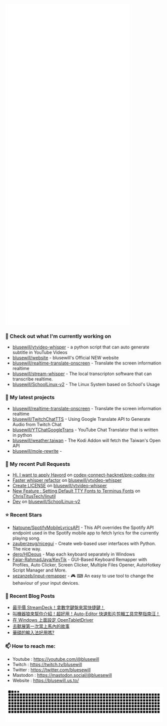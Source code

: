<p align="left"><img src="https://raw.githubusercontent.com/blusewill/blusewill/main/github-metrics.svg" /></p>

### 👷 Check out what I'm currently working on

- [blusewill/ytvideo-whisper](https://github.com/blusewill/ytvideo-whisper) - a python script that can auto generate subtitle in YouTube Videos
- [blusewill/website](https://github.com/blusewill/website) - blusewill&#39;s Official NEW website
- [blusewill/realtime-translate-onscreen](https://github.com/blusewill/realtime-translate-onscreen) - Translate the screen information realtime
- [blusewill/stream-whisper](https://github.com/blusewill/stream-whisper) - The local transcripton software that can transcribe realtime.
- [blusewill/SchoolLinux-v2](https://github.com/blusewill/SchoolLinux-v2) - The Linux System based on School&#39;s Usage
### 🌱 My latest projects

- [blusewill/realtime-translate-onscreen](https://github.com/blusewill/realtime-translate-onscreen) - Translate the screen information realtime
- [blusewill/TwitchChatTTS](https://github.com/blusewill/TwitchChatTTS) - Using Google Translate API to Generate Audio from Twitch Chat
- [blusewill/YTChatGoogleTrans](https://github.com/blusewill/YTChatGoogleTrans) - YouTube Chat Translator that is written in python
- [blusewill/weather.taiwan](https://github.com/blusewill/weather.taiwan) - The Kodi Addon will fetch the Taiwan&#39;s Open API
- [blusewill/mole-rewrite](https://github.com/blusewill/mole-rewrite) - 
### 🔨 My recent Pull Requests

- [Hi. I want to apply Havord](https://github.com/codex-connect-hacknet/pre-codex-inv/pull/77) on [codex-connect-hacknet/pre-codex-inv](https://github.com/codex-connect-hacknet/pre-codex-inv)
- [Faster whisper refactor](https://github.com/blusewill/ytvideo-whisper/pull/10) on [blusewill/ytvideo-whisper](https://github.com/blusewill/ytvideo-whisper)
- [Create LICENSE](https://github.com/blusewill/ytvideo-whisper/pull/9) on [blusewill/ytvideo-whisper](https://github.com/blusewill/ytvideo-whisper)
- [New Feature : Setting Default TTY Fonts to Terminus Fonts](https://github.com/ChrisTitusTech/linutil/pull/698) on [ChrisTitusTech/linutil](https://github.com/ChrisTitusTech/linutil)
- [Dev](https://github.com/blusewill/SchoolLinux-v2/pull/18) on [blusewill/SchoolLinux-v2](https://github.com/blusewill/SchoolLinux-v2)
### ⭐ Recent Stars

- [Natoune/SpotifyMobileLyricsAPI](https://github.com/Natoune/SpotifyMobileLyricsAPI) - This API overrides the Spotify API endpoint used in the Spotify mobile app to fetch lyrics for the currently playing song.
- [zauberzeug/nicegui](https://github.com/zauberzeug/nicegui) - Create web-based user interfaces with Python. The nice way.
- [dero/HIDeous](https://github.com/dero/HIDeous) - Map each keyboard separately in Windows
- [Fajar-RahmadJaya/KeyTik](https://github.com/Fajar-RahmadJaya/KeyTik) - GUI-Based Keyboard Remapper with Profiles, Auto Clicker, Screen Clicker, Multiple Files Opener, AutoHotkey Script Manager and More.
- [sezanzeb/input-remapper](https://github.com/sezanzeb/input-remapper) - 🎮 ⌨ An easy to use tool to change the behaviour of your input devices.
### 📰 Recent Blog Posts

- [最平價 StreamDeck！拿數字鍵盤來當快捷鍵！](https://blusewill.us.to/zh-tw/posts/4082c82/)
- [叫機器狼來幫你介紹！超好用！Auto-Editor 快速影片剪輯工具完整指南汪！](https://blusewill.us.to/zh-tw/posts/b53d236/)
- [在 Windows 上面設定 OpenTabletDriver](https://blusewill.us.to/zh-tw/posts/opentabletdriver-windows-setup/)
- [去獸展第一次當上馬內的故事](https://blusewill.us.to/zh-tw/posts/72bdecb/)
- [華碩的輸入法好用嗎?](https://blusewill.us.to/zh-tw/posts/5c6d06b/)
### 📫 How to reach me:
  - Youtube   : <https://youtube.com/@blusewill>
  - Twitch    : <https://twitch.tv/blusewill>
  - Twitter   : <https://twitter.com/bluesewill>
  - Mastodon  : <https://mastodon.social/@bluesewill>
  - Website   : <https://blusewill.us.to/>

<p align="center"><a href="https://github.com/Platane/snk">
  <img align="center" src="https://raw.githubusercontent.com/blusewill/blusewill/output/github-contribution-grid-snake-dark.svg" />
</a></p>

